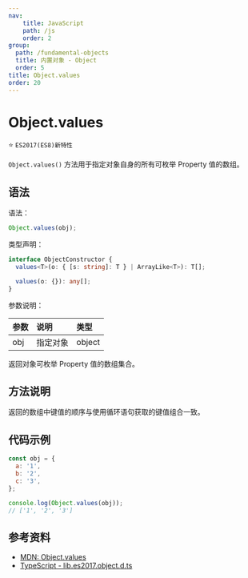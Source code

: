 ```yaml
---
nav:
    title: JavaScript
    path: /js
    order: 2
group:
  path: /fundamental-objects
  title: 内置对象 - Object
  order: 5
title: Object.values
order: 20
---
```


# Object.values

⭐️ `ES2017(ES8)新特性`

`Object.values()` 方法用于指定对象自身的所有可枚举 Property 值的数组。

## 语法

语法：

```js
Object.values(obj);
```

类型声明：

```ts
interface ObjectConstructor {
  values<T>(o: { [s: string]: T } | ArrayLike<T>): T[];

  values(o: {}): any[];
}
```

参数说明：

| 参数 | 说明     | 类型   |
| :--- | :------- | :----- |
| obj  | 指定对象 | object |

返回对象可枚举 Property 值的数组集合。

## 方法说明

返回的数组中键值的顺序与使用循环语句获取的键值组合一致。

## 代码示例

```js
const obj = {
  a: '1',
  b: '2',
  c: '3',
};

console.log(Object.values(obj));
// ['1', '2', '3']
```

## 参考资料

- [MDN: Object.values](https://developer.mozilla.org/zh-CN/docs/Web/JavaScript/Reference/Global_Objects/Object/values)
- [TypeScript - lib.es2017.object.d.ts](https://github.com/microsoft/TypeScript/blob/main/lib/lib.es2017.object.d.ts)
